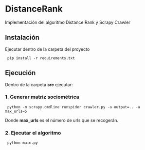 # DistanceRank
 Implementación del algoritmo Distance Rank y Scrapy Crawler

## Instalación
 Ejecutar dentro de la carpeta del proyecto
```
 pip install -r requirements.txt
```

## Ejecución
 Dentro de la carpeta ***src*** ejecutar:
### 1. Generar matriz sociométrica
```
 python -m scrapy.cmdline runspider crawler.py -a output=.. -a max_urls=5
```
 Donde **max_urls** es el número de urls que se recogerán.
 
### 2. Ejecutar el algoritmo
```
 python main.py
```


